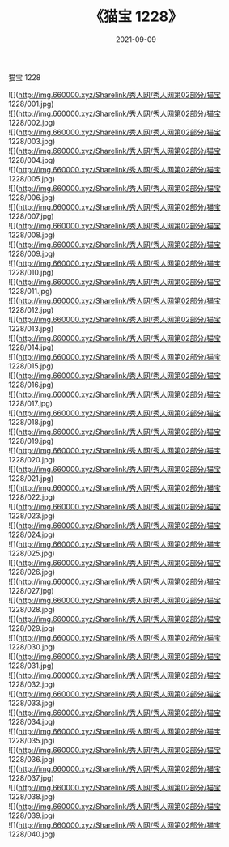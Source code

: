 ﻿---
layout: post
title:  《猫宝 1228》
date:   2021-09-09
img: http://img.660000.xyz/Sharelink/秀人网/秀人网第02部分/猫宝 1228/000.jpg
categories: [美女, 清纯, 唯美]
---

猫宝 1228

  ![](http://img.660000.xyz/Sharelink/秀人网/秀人网第02部分/猫宝 1228/001.jpg) <br> ![](http://img.660000.xyz/Sharelink/秀人网/秀人网第02部分/猫宝 1228/002.jpg) <br> ![](http://img.660000.xyz/Sharelink/秀人网/秀人网第02部分/猫宝 1228/003.jpg) <br> ![](http://img.660000.xyz/Sharelink/秀人网/秀人网第02部分/猫宝 1228/004.jpg) <br> ![](http://img.660000.xyz/Sharelink/秀人网/秀人网第02部分/猫宝 1228/005.jpg) <br> ![](http://img.660000.xyz/Sharelink/秀人网/秀人网第02部分/猫宝 1228/006.jpg) <br> ![](http://img.660000.xyz/Sharelink/秀人网/秀人网第02部分/猫宝 1228/007.jpg) <br> ![](http://img.660000.xyz/Sharelink/秀人网/秀人网第02部分/猫宝 1228/008.jpg) <br> ![](http://img.660000.xyz/Sharelink/秀人网/秀人网第02部分/猫宝 1228/009.jpg) <br> ![](http://img.660000.xyz/Sharelink/秀人网/秀人网第02部分/猫宝 1228/010.jpg) <br> ![](http://img.660000.xyz/Sharelink/秀人网/秀人网第02部分/猫宝 1228/011.jpg) <br> ![](http://img.660000.xyz/Sharelink/秀人网/秀人网第02部分/猫宝 1228/012.jpg) <br> ![](http://img.660000.xyz/Sharelink/秀人网/秀人网第02部分/猫宝 1228/013.jpg) <br> ![](http://img.660000.xyz/Sharelink/秀人网/秀人网第02部分/猫宝 1228/014.jpg) <br> ![](http://img.660000.xyz/Sharelink/秀人网/秀人网第02部分/猫宝 1228/015.jpg) <br> ![](http://img.660000.xyz/Sharelink/秀人网/秀人网第02部分/猫宝 1228/016.jpg) <br> ![](http://img.660000.xyz/Sharelink/秀人网/秀人网第02部分/猫宝 1228/017.jpg) <br> ![](http://img.660000.xyz/Sharelink/秀人网/秀人网第02部分/猫宝 1228/018.jpg) <br> ![](http://img.660000.xyz/Sharelink/秀人网/秀人网第02部分/猫宝 1228/019.jpg) <br> ![](http://img.660000.xyz/Sharelink/秀人网/秀人网第02部分/猫宝 1228/020.jpg) <br> ![](http://img.660000.xyz/Sharelink/秀人网/秀人网第02部分/猫宝 1228/021.jpg) <br> ![](http://img.660000.xyz/Sharelink/秀人网/秀人网第02部分/猫宝 1228/022.jpg) <br> ![](http://img.660000.xyz/Sharelink/秀人网/秀人网第02部分/猫宝 1228/023.jpg) <br> ![](http://img.660000.xyz/Sharelink/秀人网/秀人网第02部分/猫宝 1228/024.jpg) <br> ![](http://img.660000.xyz/Sharelink/秀人网/秀人网第02部分/猫宝 1228/025.jpg) <br> ![](http://img.660000.xyz/Sharelink/秀人网/秀人网第02部分/猫宝 1228/026.jpg) <br> ![](http://img.660000.xyz/Sharelink/秀人网/秀人网第02部分/猫宝 1228/027.jpg) <br> ![](http://img.660000.xyz/Sharelink/秀人网/秀人网第02部分/猫宝 1228/028.jpg) <br> ![](http://img.660000.xyz/Sharelink/秀人网/秀人网第02部分/猫宝 1228/029.jpg) <br> ![](http://img.660000.xyz/Sharelink/秀人网/秀人网第02部分/猫宝 1228/030.jpg) <br> ![](http://img.660000.xyz/Sharelink/秀人网/秀人网第02部分/猫宝 1228/031.jpg) <br> ![](http://img.660000.xyz/Sharelink/秀人网/秀人网第02部分/猫宝 1228/032.jpg) <br> ![](http://img.660000.xyz/Sharelink/秀人网/秀人网第02部分/猫宝 1228/033.jpg) <br> ![](http://img.660000.xyz/Sharelink/秀人网/秀人网第02部分/猫宝 1228/034.jpg) <br> ![](http://img.660000.xyz/Sharelink/秀人网/秀人网第02部分/猫宝 1228/035.jpg) <br> ![](http://img.660000.xyz/Sharelink/秀人网/秀人网第02部分/猫宝 1228/036.jpg) <br> ![](http://img.660000.xyz/Sharelink/秀人网/秀人网第02部分/猫宝 1228/037.jpg) <br> ![](http://img.660000.xyz/Sharelink/秀人网/秀人网第02部分/猫宝 1228/038.jpg) <br> ![](http://img.660000.xyz/Sharelink/秀人网/秀人网第02部分/猫宝 1228/039.jpg) <br> ![](http://img.660000.xyz/Sharelink/秀人网/秀人网第02部分/猫宝 1228/040.jpg) <br>